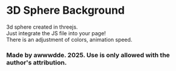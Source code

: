 
# 3D Sphere Background
3d sphere created in threejs. <br>
Just integrate the JS file into your page! <br>
There is an adjustment of colors, animation speed.
### Made by awwwdde. 2025. Use is only allowed with the author's attribution.
